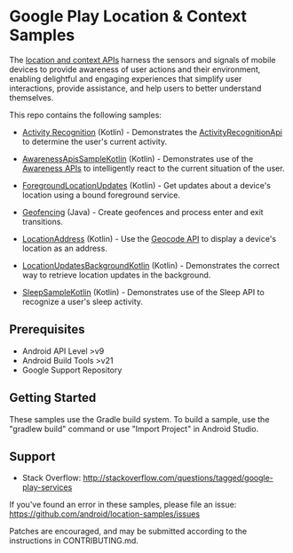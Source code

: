 Google Play Location & Context Samples
======================================

The [location and context APIs](https://developers.google.com/location-context/) harness the sensors and signals of mobile devices to provide awareness of user actions and their environment, enabling delightful and engaging experiences that simplify user interactions, provide assistance, and help users to better understand themselves.

This repo contains the following samples:

- [Activity Recognition](https://github.com/android/location-samples/tree/main/ActivityRecognition) (Kotlin) - Demonstrates the
[ActivityRecognitionApi](https://developers.google.com/android/reference/com/google/android/gms/location/ActivityRecognitionApi) to determine the user's current activity.

- [AwarenessApisSampleKotlin](https://github.com/android/location-samples/tree/main/AwarenessApisSampleKotlin) (Kotlin) - Demonstrates use of the [Awareness APIs](https://developers.google.com/android/reference/com/google/android/gms/awareness/Awareness#getSnapshotClient(android.app.Activity)) to intelligently react to the current situation of the user. 

- [ForegroundLocationUpdates](https://github.com/android/location-samples/tree/main/ForegroundLocationUpdates) (Kotlin) - Get updates about a device's location using a bound foreground service.

- [Geofencing](https://github.com/android/location-samples/tree/main/Geofencing) (Java) - Create geofences and process enter and exit transitions.

- [LocationAddress](https://github.com/android/location-samples/tree/main/LocationAddress) (Kotlin) - Use the [Geocode API](http://developer.android.com/reference/android/location/Geocoder.html) to display a device's location as an address.

- [LocationUpdatesBackgroundKotlin](https://github.com/android/location-samples/tree/main/LocationUpdatesBackgroundKotlin) (Kotlin) - Demonstrates the correct way to retrieve location updates in the background.

- [SleepSampleKotlin](https://github.com/android/location-samples/tree/main/SleepSampleKotlin) (Kotlin) - Demonstrates use of the Sleep API to recognize a user's sleep activity.


Prerequisites
--------------

- Android API Level >v9
- Android Build Tools >v21
- Google Support Repository

Getting Started
---------------

These samples use the Gradle build system. To build a sample, use the
"gradlew build" command or use "Import Project" in Android Studio.

Support
-------

- Stack Overflow: http://stackoverflow.com/questions/tagged/google-play-services

If you've found an error in these samples, please file an issue:
https://github.com/android/location-samples/issues

Patches are encouraged, and may be submitted according to the instructions in
CONTRIBUTING.md.
